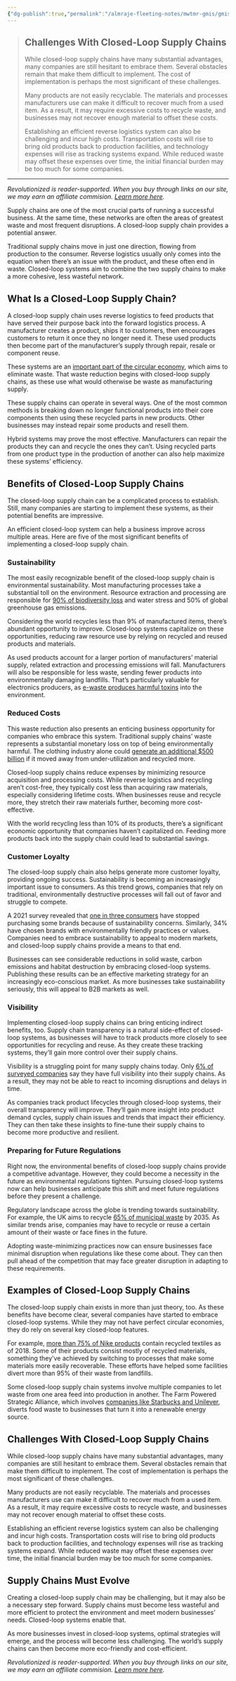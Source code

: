 ```yaml
---
{"dg-publish":true,"permalink":"/almraje-fleeting-notes/mwtmr-gmis/gmis-fleeting-notes/what-is-a-closed-loop-supply-chain-and-how-can-it-help-revolutionized/"}
---
```



> ## **Challenges With Closed-Loop Supply Chains**
> 
> While closed-loop supply chains have many substantial advantages, many companies are still hesitant to embrace them. Several obstacles remain that make them difficult to implement. The cost of implementation is perhaps the most significant of these challenges.
> 
> Many products are not easily recyclable. The materials and processes manufacturers use can make it difficult to recover much from a used item. As a result, it may require excessive costs to recycle waste, and businesses may not recover enough material to offset these costs.
> 
> Establishing an efficient reverse logistics system can also be challenging and incur high costs. Transportation costs will rise to bring old products back to production facilities, and technology expenses will rise as tracking systems expand. While reduced waste may offset these expenses over time, the initial financial burden may be too much for some companies.

---

*Revolutionized is reader-supported. When you buy through links on our site, we may earn an affiliate commision. [Learn more here](https://revolutionized.com/privacy-policy/).*

Supply chains are one of the most crucial parts of running a successful business. At the same time, these networks are often the areas of greatest waste and most frequent disruptions. A closed-loop supply chain provides a potential answer.

Traditional supply chains move in just one direction, flowing from production to the consumer. Reverse logistics usually only comes into the equation when there’s an issue with the product, and these often end in waste. Closed-loop systems aim to combine the two supply chains to make a more cohesive, less wasteful network.

## **What Is a Closed-Loop Supply Chain?**

A closed-loop supply chain uses reverse logistics to feed products that have served their purpose back into the forward logistics process. A manufacturer creates a product, ships it to customers, then encourages customers to return it once they no longer need it. These used products then become part of the manufacturer’s supply through repair, resale or component reuse.

These systems are an [important part of the circular economy](https://www.sciencedirect.com/science/article/pii/S0959652619346931), which aims to eliminate waste. That waste reduction begins with closed-loop supply chains, as these use what would otherwise be waste as manufacturing supply.

These supply chains can operate in several ways. One of the most common methods is breaking down no longer functional products into their core components then using these recycled parts in new products. Other businesses may instead repair some products and resell them.

Hybrid systems may prove the most effective. Manufacturers can repair the products they can and recycle the ones they can’t. Using recycled parts from one product type in the production of another can also help maximize these systems’ efficiency.

## **Benefits of Closed-Loop Supply Chains**

The closed-loop supply chain can be a complicated process to establish. Still, many companies are starting to implement these systems, as their potential benefits are impressive.

An efficient closed-loop system can help a business improve across multiple areas. Here are five of the most significant benefits of implementing a closed-loop supply chain.

### **Sustainability**

The most easily recognizable benefit of the closed-loop supply chain is environmental sustainability. Most manufacturing processes take a substantial toll on the environment. Resource extraction and processing are responsible for [90% of biodiversity loss](https://www.cips.org/supply-management/analysis/2021/november/closing-the-loop-on-supply/) and water stress and 50% of global greenhouse gas emissions.

Considering the world recycles less than 9% of manufactured items, there’s abundant opportunity to improve. Closed-loop systems capitalize on these opportunities, reducing raw resource use by relying on recycled and reused products and materials.

As used products account for a larger portion of manufacturers’ material supply, related extraction and processing emissions will fall. Manufacturers will also be responsible for less waste, sending fewer products into environmentally damaging landfills. That’s particularly valuable for electronics producers, as [e-waste produces harmful toxins](https://revolutionized.com/do-you-know-the-benefits-of-electronics-recycling/) into the environment. 

### **Reduced Costs**

This waste reduction also presents an enticing business opportunity for companies who embrace this system. Traditional supply chains’ waste represents a substantial monetary loss on top of being environmentally harmful. The clothing industry alone could [generate an additional $500 billion](https://ellenmacarthurfoundation.org/a-new-textiles-economy) if it moved away from under-utilization and recycled more.

Closed-loop supply chains reduce expenses by minimizing resource acquisition and processing costs. While reverse logistics and recycling aren’t cost-free, they typically cost less than acquiring raw materials, especially considering lifetime costs. When businesses reuse and recycle more, they stretch their raw materials further, becoming more cost-effective.

With the world recycling less than 10% of its products, there’s a significant economic opportunity that companies haven’t capitalized on. Feeding more products back into the supply chain could lead to substantial savings. 

### **Customer Loyalty**

The closed-loop supply chain also helps generate more customer loyalty, providing ongoing success. Sustainability is becoming an increasingly important issue to consumers. As this trend grows, companies that rely on traditional, environmentally destructive processes will fall out of favor and struggle to compete.

A 2021 survey revealed that [one in three consumers](https://www2.deloitte.com/uk/en/pages/consumer-business/articles/sustainable-consumer.html) have stopped purchasing some brands because of sustainability concerns. Similarly, 34% have chosen brands with environmentally friendly practices or values. Companies need to embrace sustainability to appeal to modern markets, and closed-loop supply chains provide a means to that end.

Businesses can see considerable reductions in solid waste, carbon emissions and habitat destruction by embracing closed-loop systems. Publishing these results can be an effective marketing strategy for an increasingly eco-conscious market. As more businesses take sustainability seriously, this will appeal to B2B markets as well.

### **Visibility**

Implementing closed-loop supply chains can bring enticing indirect benefits, too. Supply chain transparency is a natural side-effect of closed-loop systems, as businesses will have to track products more closely to see opportunities for recycling and reuse. As they create these tracking systems, they’ll gain more control over their supply chains.

Visibility is a struggling point for many supply chains today. Only [6% of surveyed companies](https://www.zippia.com/advice/supply-chain-statistics/#:~:text=Well%2C%20according%20to%20our%20extensive,to%20the%20COVID%2D19%20pandemic.) say they have full visibility into their supply chains. As a result, they may not be able to react to incoming disruptions and delays in time.

As companies track product lifecycles through closed-loop systems, their overall transparency will improve. They’ll gain more insight into product demand cycles, supply chain issues and trends that impact their efficiency. They can then take these insights to fine-tune their supply chains to become more productive and resilient.

### **Preparing for Future Regulations**

Right now, the environmental benefits of closed-loop supply chains provide a competitive advantage. However, they could become a necessity in the future as environmental regulations tighten. Pursuing closed-loop systems now can help businesses anticipate this shift and meet future regulations before they present a challenge.

Regulatory landscape across the globe is trending towards sustainability. For example, the UK aims to recycle [65% of municipal waste](https://petition.parliament.uk/petitions/599622) by 2035. As similar trends arise, companies may have to recycle or reuse a certain amount of their waste or face fines in the future.

Adopting waste-minimizing practices now can ensure businesses face minimal disruption when regulations like these come about. They can then pull ahead of the competition that may face greater disruption in adapting to these requirements.

## **Examples of Closed-Loop Supply Chains**

The closed-loop supply chain exists in more than just theory, too. As these benefits have become clear, several companies have started to embrace closed-loop systems. While they may not have perfect circular economies, they do rely on several key closed-loop features.

For example, [more than 75% of Nike products](https://www.the-future-of-commerce.com/2020/01/23/closed-loop-production/) contain recycled textiles as of 2018. Some of their products consist mostly of recycled materials, something they’ve achieved by switching to processes that make some materials more easily recoverable. These efforts have helped some facilities divert more than 95% of their waste from landfills.

Some closed-loop supply chain systems involve multiple companies to let waste from one area feed into production in another. The Farm Powered Strategic Alliance, which involves [companies like Starbucks and Unilever](https://sustainablebrands.com/read/supply-chain/how-companies-are-joining-forces-closing-loops-optimizing-outputs-in-complex-supply-chains), diverts food waste to businesses that turn it into a renewable energy source.

## **Challenges With Closed-Loop Supply Chains**

While closed-loop supply chains have many substantial advantages, many companies are still hesitant to embrace them. Several obstacles remain that make them difficult to implement. The cost of implementation is perhaps the most significant of these challenges.

Many products are not easily recyclable. The materials and processes manufacturers use can make it difficult to recover much from a used item. As a result, it may require excessive costs to recycle waste, and businesses may not recover enough material to offset these costs.

Establishing an efficient reverse logistics system can also be challenging and incur high costs. Transportation costs will rise to bring old products back to production facilities, and technology expenses will rise as tracking systems expand. While reduced waste may offset these expenses over time, the initial financial burden may be too much for some companies.

## **Supply Chains Must Evolve**

Creating a closed-loop supply chain may be challenging, but it may also be a necessary step forward. Supply chains must become less wasteful and more efficient to protect the environment and meet modern businesses’ needs. Closed-loop systems enable that.

As more businesses invest in closed-loop systems, optimal strategies will emerge, and the process will become less challenging. The world’s supply chains can then become more eco-friendly and cost-efficient.

*Revolutionized is reader-supported. When you buy through links on our site, we may earn an affiliate commision. [Learn more here](https://revolutionized.com/privacy-policy/).*